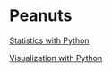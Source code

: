 # Peanuts

[Statistics with Python](https://nbviewer.jupyter.org/github/scalefreeus/peanuts/blob/master/notebooks/statistics/Intro.ipynb)

[Visualization with Python](https://nbviewer.jupyter.org/github/scalefreeus/peanuts/blob/master/notebooks/visualization/Intro.ipynb)
